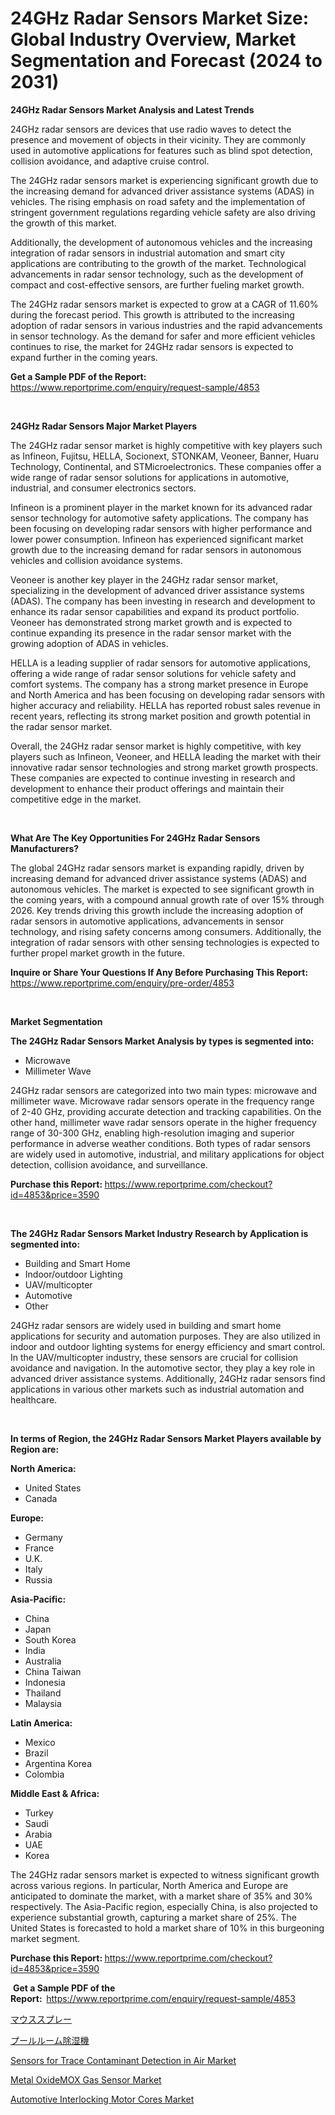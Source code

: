 <p><h1>24GHz Radar Sensors Market Size: Global Industry Overview, Market Segmentation and Forecast (2024 to 2031)</h1></p><p><strong>24GHz Radar Sensors Market Analysis and Latest Trends</strong></p>
<p><p>24GHz radar sensors are devices that use radio waves to detect the presence and movement of objects in their vicinity. They are commonly used in automotive applications for features such as blind spot detection, collision avoidance, and adaptive cruise control.</p><p>The 24GHz radar sensors market is experiencing significant growth due to the increasing demand for advanced driver assistance systems (ADAS) in vehicles. The rising emphasis on road safety and the implementation of stringent government regulations regarding vehicle safety are also driving the growth of this market.</p><p>Additionally, the development of autonomous vehicles and the increasing integration of radar sensors in industrial automation and smart city applications are contributing to the growth of the market. Technological advancements in radar sensor technology, such as the development of compact and cost-effective sensors, are further fueling market growth.</p><p>The 24GHz radar sensors market is expected to grow at a CAGR of 11.60% during the forecast period. This growth is attributed to the increasing adoption of radar sensors in various industries and the rapid advancements in sensor technology. As the demand for safer and more efficient vehicles continues to rise, the market for 24GHz radar sensors is expected to expand further in the coming years.</p></p>
<p><strong>Get a Sample PDF of the Report:&nbsp;</strong> <a href="https://www.reportprime.com/enquiry/request-sample/4853">https://www.reportprime.com/enquiry/request-sample/4853</a></p>
<p>&nbsp;</p>
<p><strong>24GHz Radar Sensors Major Market Players</strong></p>
<p><p>The 24GHz radar sensor market is highly competitive with key players such as Infineon, Fujitsu, HELLA, Socionext, STONKAM, Veoneer, Banner, Huaru Technology, Continental, and STMicroelectronics. These companies offer a wide range of radar sensor solutions for applications in automotive, industrial, and consumer electronics sectors.</p><p>Infineon is a prominent player in the market known for its advanced radar sensor technology for automotive safety applications. The company has been focusing on developing radar sensors with higher performance and lower power consumption. Infineon has experienced significant market growth due to the increasing demand for radar sensors in autonomous vehicles and collision avoidance systems.</p><p>Veoneer is another key player in the 24GHz radar sensor market, specializing in the development of advanced driver assistance systems (ADAS). The company has been investing in research and development to enhance its radar sensor capabilities and expand its product portfolio. Veoneer has demonstrated strong market growth and is expected to continue expanding its presence in the radar sensor market with the growing adoption of ADAS in vehicles.</p><p>HELLA is a leading supplier of radar sensors for automotive applications, offering a wide range of radar sensor solutions for vehicle safety and comfort systems. The company has a strong market presence in Europe and North America and has been focusing on developing radar sensors with higher accuracy and reliability. HELLA has reported robust sales revenue in recent years, reflecting its strong market position and growth potential in the radar sensor market.</p><p>Overall, the 24GHz radar sensor market is highly competitive, with key players such as Infineon, Veoneer, and HELLA leading the market with their innovative radar sensor technologies and strong market growth prospects. These companies are expected to continue investing in research and development to enhance their product offerings and maintain their competitive edge in the market.</p></p>
<p>&nbsp;</p>
<p><strong>What Are The Key Opportunities For 24GHz Radar Sensors Manufacturers?</strong></p>
<p><p>The global 24GHz radar sensors market is expanding rapidly, driven by increasing demand for advanced driver assistance systems (ADAS) and autonomous vehicles. The market is expected to see significant growth in the coming years, with a compound annual growth rate of over 15% through 2026. Key trends driving this growth include the increasing adoption of radar sensors in automotive applications, advancements in sensor technology, and rising safety concerns among consumers. Additionally, the integration of radar sensors with other sensing technologies is expected to further propel market growth in the future.</p></p>
<p><strong>Inquire or Share Your Questions If Any Before Purchasing This Report:</strong> <a href="https://www.reportprime.com/enquiry/pre-order/4853">https://www.reportprime.com/enquiry/pre-order/4853</a></p>
<p>&nbsp;</p>
<p><strong>Market Segmentation</strong></p>
<p><strong>The 24GHz Radar Sensors Market Analysis by types is segmented into:</strong></p>
<p><ul><li>Microwave</li><li>Millimeter Wave</li></ul></p>
<p><p>24GHz radar sensors are categorized into two main types: microwave and millimeter wave. Microwave radar sensors operate in the frequency range of 2-40 GHz, providing accurate detection and tracking capabilities. On the other hand, millimeter wave radar sensors operate in the higher frequency range of 30-300 GHz, enabling high-resolution imaging and superior performance in adverse weather conditions. Both types of radar sensors are widely used in automotive, industrial, and military applications for object detection, collision avoidance, and surveillance.</p></p>
<p><strong>Purchase this Report:&nbsp;</strong><a href="https://www.reportprime.com/checkout?id=4853&price=3590">https://www.reportprime.com/checkout?id=4853&price=3590</a></p>
<p>&nbsp;</p>
<p><strong>The 24GHz Radar Sensors Market Industry Research by Application is segmented into:</strong></p>
<p><ul><li>Building and Smart Home</li><li>Indoor/outdoor Lighting</li><li>UAV/multicopter</li><li>Automotive</li><li>Other</li></ul></p>
<p><p>24GHz radar sensors are widely used in building and smart home applications for security and automation purposes. They are also utilized in indoor and outdoor lighting systems for energy efficiency and smart control. In the UAV/multicopter industry, these sensors are crucial for collision avoidance and navigation. In the automotive sector, they play a key role in advanced driver assistance systems. Additionally, 24GHz radar sensors find applications in various other markets such as industrial automation and healthcare.</p></p>
<p>&nbsp;</p>
<p><strong>In terms of Region, the 24GHz Radar Sensors Market Players available by Region are:</strong></p>
<p>
    <p> <strong> North America: </strong>
        <ul>
            <li>United States</li>
            <li>Canada</li>
        </ul>
        </p> 
    <p> <strong> Europe: </strong>
        <ul>
            <li>Germany</li>
            <li>France</li>
            <li>U.K.</li>
            <li>Italy</li>
            <li>Russia</li>
        </ul>
        </p> 
    <p> <strong> Asia-Pacific: </strong>
        <ul>
            <li>China</li>
            <li>Japan</li>
            <li>South Korea</li>
            <li>India</li>
            <li>Australia</li>
            <li>China Taiwan</li>
            <li>Indonesia</li>
            <li>Thailand</li>
            <li>Malaysia</li>
        </ul>
        </p> 
    <p> <strong> Latin America: </strong>
        <ul>
            <li>Mexico</li>
            <li>Brazil</li>
            <li>Argentina Korea</li>
            <li>Colombia</li>
        </ul>
        </p> 
    <p> <strong> Middle East & Africa: </strong>
        <ul>
            <li>Turkey</li>
            <li>Saudi</li>
            <li>Arabia</li>
            <li>UAE</li>
            <li>Korea</li>
        </ul>
    </p>
    </p>
<p><p>The 24GHz radar sensors market is expected to witness significant growth across various regions. In particular, North America and Europe are anticipated to dominate the market, with a market share of 35% and 30% respectively. The Asia-Pacific region, especially China, is also projected to experience substantial growth, capturing a market share of 25%. The United States is forecasted to hold a market share of 10% in this burgeoning market segment.</p></p>
<p><strong>Purchase this Report: </strong><a href="https://www.reportprime.com/checkout?id=4853&price=3590">https://www.reportprime.com/checkout?id=4853&price=3590</a></p>
<p>&nbsp;<strong>Get a Sample PDF of the Report:&nbsp;&nbsp;</strong><a href="https://www.reportprime.com/enquiry/request-sample/4853">https://www.reportprime.com/enquiry/request-sample/4853</a></p>
<p><strong></strong></p>
<p><p><a href="https://github.com/luffiazaza/Market-Research-Report-List-1/blob/main/708872515432.md">マウススプレー</a></p><p><a href="https://medium.com/@laceyzemlak1/%E3%83%97%E3%83%BC%E3%83%AB%E3%83%AB%E3%83%BC%E3%83%A0%E7%94%A8%E9%99%A4%E6%B9%BF%E6%A9%9F%E5%B8%82%E5%A0%B4-2031%E5%B9%B4%E3%81%BE%E3%81%A7%E3%81%AE%E6%88%90%E5%8A%9F%E3%81%99%E3%82%8B%E3%83%93%E3%82%B8%E3%83%8D%E3%82%B9%E6%88%A6%E7%95%A5%E3%81%AE%E9%8D%B5%E3%82%92%E4%BA%88%E6%B8%AC-d7356faa9b81">プールルーム除湿機</a></p><p><a href="https://github.com/dimitrishawkinswaynenp91rgz/Market-Research-Report-List-2/blob/main/sensors-for-trace-contaminant-detection-in-air-market.md">Sensors for Trace Contaminant Detection in Air Market</a></p><p><a href="https://github.com/changoleonlaverguenzanoexiste/Market-Research-Report-List-2/blob/main/metal-oxidemox-gas-sensor-market.md">Metal OxideMOX Gas Sensor Market</a></p><p><a href="https://issuu.com/reportprime-2/docs/automotive-interlocking-motor-cores-market-size-20">Automotive Interlocking Motor Cores Market</a></p></p>
